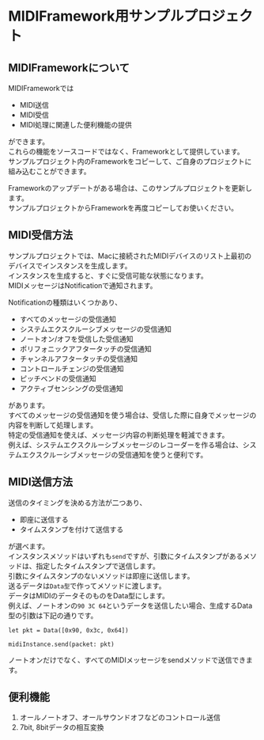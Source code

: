 # MIDIFramework用サンプルプロジェクト

## MIDIFrameworkについて
MIDIFrameworkでは
- MIDI送信
- MIDI受信
- MIDI処理に関連した便利機能の提供
  
ができます。  
これらの機能をソースコードではなく、Frameworkとして提供しています。  
サンプルプロジェクト内のFrameworkをコピーして、ご自身のプロジェクトに組み込むことができます。  

Frameworkのアップデートがある場合は、このサンプルプロジェクトを更新します。  
サンプルプロジェクトからFrameworkを再度コピーしてお使いください。

## MIDI受信方法
サンプルプロジェクトでは、Macに接続されたMIDIデバイスのリスト上最初のデバイスでインスタンスを生成します。  
インスタンスを生成すると、すぐに受信可能な状態になります。  
MIDIメッセージはNotificationで通知されます。  

Notificationの種類はいくつかあり、  
- すべてのメッセージの受信通知
- システムエクスクルーシブメッセージの受信通知
- ノートオン/オフを受信した受信通知
- ポリフォニックアフタータッチの受信通知
- チャンネルアフタータッチの受信通知
- コントロールチェンジの受信通知
- ピッチベンドの受信通知
- アクティブセンシングの受信通知

があります。  
すべてのメッセージの受信通知を使う場合は、受信した際に自身でメッセージの内容を判断して処理します。  
特定の受信通知を使えば、メッセージ内容の判断処理を軽減できます。  
例えば、システムエクスクルーシブメッセージのレコーダーを作る場合は、システムエクスクルーシブメッセージの受信通知を使うと便利です。 　

## MIDI送信方法
送信のタイミングを決める方法が二つあり、
- 即座に送信する
- タイムスタンプを付けて送信する

が選べます。  
インスタンスメソッドはいずれも```send```ですが、引数にタイムスタンプがあるメソッドは、指定したタイムスタンプで送信します。  
引数にタイムスタンプのないメソッドは即座に送信します。  
送るデータは```Data型```で作ってメソッドに渡します。  
データはMIDIのデータそのものをData型にします。  
例えば、ノートオンの```90 3C 64```というデータを送信したい場合、生成するData型の引数は下記の通りです。
```
let pkt = Data([0x90, 0x3c, 0x64])

midiInstance.send(packet: pkt)
```
ノートオンだけでなく、すべてのMIDIメッセージをsendメソッドで送信できます。

## 便利機能
1. オールノートオフ、オールサウンドオフなどのコントロール送信
2. 7bit, 8bitデータの相互変換

